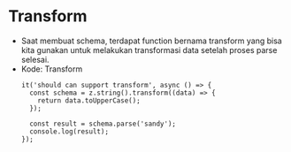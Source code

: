 # Transform
* Saat membuat schema, terdapat function bernama transform yang bisa kita gunakan untuk melakukan transformasi data setelah proses parse selesai.
* Kode: Transform
  ```TSX
  it('should can support transform', async () => {
    const schema = z.string().transform((data) => {
      return data.toUpperCase();
    });

    const result = schema.parse('sandy');
    console.log(result);
  });
  ```